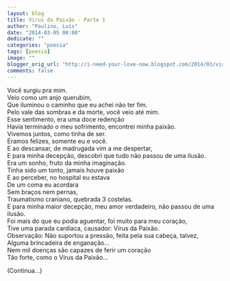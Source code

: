```yaml
---
layout: blog
title: Vírus da Paixão - Parte 1
author: "Paulino, Luís"
date: "2014-03-05 08:00"
dedicate: ""
categories: "poesia"
tags: [poesia]
image: ""
blogger_orig_url: "http://i-need-your-love-now.blogspot.com/2014/03/virus-da-paixao.html"
comments: false
---
```


Você surgiu pra mim.\
Veio como um anjo querubim,\
Que iluminou o caminho que eu achei não ter fim.\
Pelo vale das sombras e da morte, você veio até mim.\
Esse sentimento, era uma doce redenção\
Havia terminado o meu sofrimento, encontrei minha paixão.\
Vivemos juntos, como tinha de ser.\
Éramos felizes, somente eu e você.\
E ao descansar, de madrugada vim a me despertar,\
E para minha decepção, descobri que tudo não passou de uma ilusão.\
Era um sonho, fruto da minha imaginação.\
Tinha sido um tonto, jamais houve paixão\
E ao perceber, no hospital eu estava\
De um coma eu acordara\
Sem braços nem pernas,\
Traumatismo craniano, quebrada 3 costelas.\
E para minha maior decepção, meu amor verdadeiro, não passou de uma ilusão.\
Foi mais do que eu podia aguentar, foi muito para meu coração,\
Tive uma parada cardíaca, causador: Vírus da Paixão.\
Observação: Não suportou a pressão, feita pela sua cabeça, talvez,\
Alguma brincadeira de enganação...\
Nem mil doenças são capazes de ferir um coração\
Tão forte, como o Vírus da Paixão...

(Continua...)

